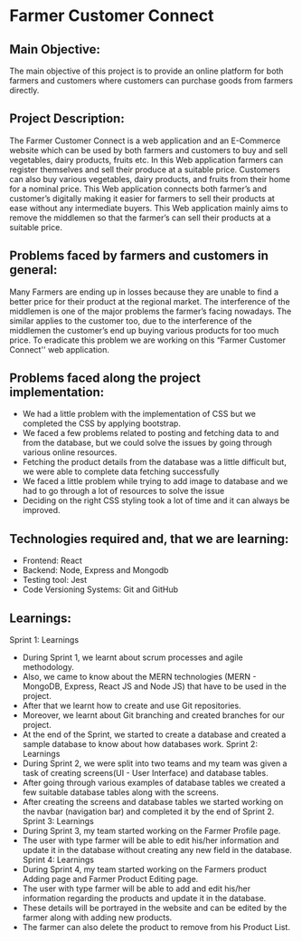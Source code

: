 # Farmer Customer Connect
## Main Objective:
The main objective of this project is to provide an online platform for both farmers and customers where customers can purchase goods from farmers directly.
## Project Description:
The Farmer Customer Connect is a web application and an E-Commerce website which can be used by both farmers and customers to buy and sell vegetables, dairy products, fruits etc. In this Web application farmers can register themselves and sell their produce at a suitable price. Customers can also buy various vegetables, dairy products, and fruits from their home for a nominal price. This Web application connects both farmer’s and customer’s digitally making it easier for farmers to sell their products at ease without any intermediate buyers. This Web application mainly aims to remove the middlemen so that the farmer’s can sell their products at a suitable price.
## Problems faced by farmers and customers in general:
Many Farmers are ending up in losses because they are unable to find a better price for their product at the regional market. The interference of the middlemen is one of the major problems the farmer’s facing nowadays. The similar applies to the customer too, due to the interference of the middlemen the customer’s end up buying various products for too much price. To eradicate this problem we are working on this “Farmer Customer Connect'' web application.


## Problems faced along the project implementation:
* We had a little problem with the implementation of CSS but we completed the CSS by applying bootstrap.
* We faced a few problems related to posting and fetching data to and from the database, but we could solve the issues by going through various online resources.
* Fetching the product details from the database was a little difficult but, we were able to complete data fetching successfully
* We faced a little problem while trying to add image to database and we had to go through a lot of resources to solve the issue
* Deciding on the right CSS styling took a lot of time and it can always be improved.

## Technologies required and, that we are learning:
* Frontend:
React
* Backend:
Node, Express and Mongodb
* Testing tool:
Jest
* Code Versioning Systems:
Git and GitHub

## Learnings:
Sprint 1: Learnings
* During Sprint 1, we learnt about scrum processes and agile methodology. 
* Also, we came to know about the MERN technologies (MERN - MongoDB, Express, React JS and Node JS) that have to be used in the project. 
* After that we learnt how to create and use Git repositories. 
* Moreover, we learnt about Git branching and created branches for our project. 
* At the end of the Sprint, we started to create a database and created a sample database to know about how databases work.
Sprint 2: Learnings
* During Sprint 2, we were split into two teams and my team was given a task of creating screens(UI - User Interface) and database tables. 
* After going through various examples of database tables we created a few suitable database tables along with the screens. 
* After creating the screens and database tables we started working on the navbar (navigation bar) and completed it by the end of Sprint 2.
Sprint 3: Learnings
* During Sprint 3, my team started working on the Farmer Profile page. 
* The user with type farmer will be able to edit his/her information and update it in the database without creating any new field in the database. 
Sprint 4: Learnings
* During Sprint 4, my team started working on the Farmers product Adding page and Farmer Product Editing page.
* The user with type farmer will be able to add and edit his/her information regarding the products and update it in the database. 
* These details will be portrayed in the website and can be edited by the farmer along with adding new products.
* The farmer can also delete the product to remove from his Product List. 
